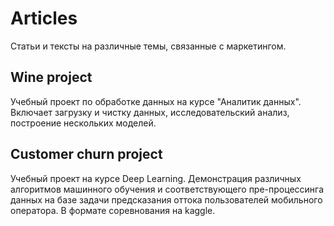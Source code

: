 # Articles
Статьи и тексты на различные темы, связанные с маркетингом. 

## Wine project 
Учебный проект по обработке данных на курсе "Аналитик данных". 
Включает загрузку и чистку данных, исследовательский анализ, построение нескольких моделей.

## Customer churn project
Учебный проект на курсе Deep Learning.
Демонстрация различных алгоритмов машинного обучения и соответствующего пре-процессинга данных на базе задачи предсказания оттока пользователей мобильного оператора.
В формате соревнования на kaggle.


